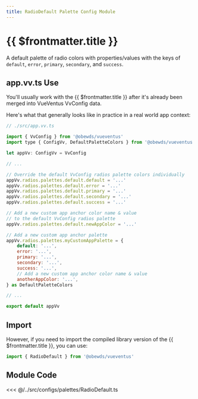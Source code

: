 ```yaml
---
title: RadioDefault Palette Config Module
---
```


<script setup>
    import DocsPackageVersion from '../../../src/views/compos/DocsPackageVersion.vue'
</script>







# {{ $frontmatter.title }}

A default palette of radio colors with properties/values with the keys of `default`, `error`, `primary`, `secondary`, and `success`.








## app.vv.ts Use

You'll usually work with the {{ $frontmatter.title }} after it's already been merged into VueVentus VvConfig data.

Here's what that generally looks like in practice in a real world app context:

```javascript
// ./src/app.vv.ts

import { VvConfig } from '@obewds/vueventus'
import type { ConfigVv, DefaultPaletteColors } from '@obewds/vueventus'

let appVv: ConfigVv = VvConfig

// ...

// Override the default VvConfig radios palette colors individually
appVv.radios.palettes.default.default = '...'
appVv.radios.palettes.default.error = '...'
appVv.radios.palettes.default.primary = '...'
appVv.radios.palettes.default.secondary = '...'
appVv.radios.palettes.default.success = '...'

// Add a new custom app anchor color name & value
// to the default VvConfig radios palette
appVv.radios.palettes.default.newAppColor = '...'

// Add a new custom app anchor palette
appVv.radios.palettes.myCustomAppPalette = {
    default: '...',
    error: '...',
    primary: '...',
    secondary: '...',
    success: '...',
    // Add a new custom app anchor color name & value
    anotherAppColor: '...',
} as DefaultPaletteColors

// ...

export default appVv
```








## Import

However, if you need to import the compiled library version of the {{ $frontmatter.title }}, you can use:

```javascript
import { RadioDefault } from '@obewds/vueventus'
```













## Module Code

<<< @/../src/configs/palettes/RadioDefault.ts






<DocsPackageVersion/>


